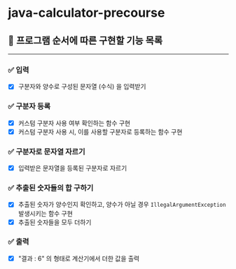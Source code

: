 # java-calculator-precourse

## 📌 프로그램 순서에 따른 구현할 기능 목록

---

### ✅ 입력

- [X] 구분자와 양수로 구성된 문자열 (수식) 을 입력받기

### ✅ 구분자 등록

- [X] 커스텀 구분자 사용 여부 확인하는 함수 구현
- [X] 커스텀 구분자 사용 시, 이를 사용할 구분자로 등록하는 함수 구현

### ✅ 구분자로 문자열 자르기

- [X] 입력받은 문자열을 등록된 구분자로 자르기

### ✅ 추출된 숫자들의 합 구하기

- [X] 추출된 숫자가 양수인지 확인하고, 양수가 아닐 경우 `IllegalArgumentException` 발생시키는 함수 구현
- [X] 추출된 숫자들을 모두 더하기

### ✅ 출력

- [X] "결과 : 6" 의 형태로 계산기에서 더한 값을 출력